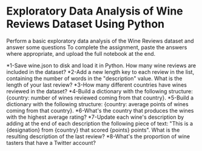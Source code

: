 # Exploratory Data Analysis of Wine Reviews Dataset Using Python

Perform a basic exploratory data analysis of the Wine Reviews dataset and answer some questions To complete the assignment, paste the answers where appropriate, and upload the full notebook at the end.

*1-Save wine.json to disk and load it in Python. How many wine reviews are included in the dataset?
*2-Add a new length key to each review in the list, containing the number of words in the "description" value. What is the length of your last review?
*3-How many different countries have wines reviewed in the dataset?
*4-Build a dictionary with the following structure: {country: number of wines reviewed coming from that country}.
*5-Build a dictionary with the following structure: {country: average points of wines coming from that country}.
*6-What's the country that produces the wines with the highest average rating?
*7-Update each wine's description by adding at the end of each description the following piece of text: "This is a {designation} from {country} that scored {points} points". What is the resulting description of the last review?
*8-What's the proportion of wine tasters that have a Twitter account?
